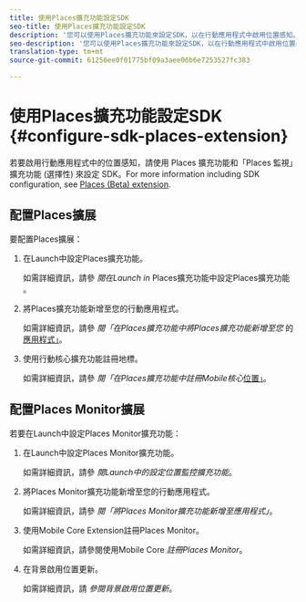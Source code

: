 ```yaml
---
title: 使用Places擴充功能設定SDK
seo-title: 使用Places擴充功能設定SDK
description: '您可以使用Places擴充功能來設定SDK，以在行動應用程式中啟用位置感知。 '
seo-description: '您可以使用Places擴充功能來設定SDK，以在行動應用程式中啟用位置感知。 '
translation-type: tm+mt
source-git-commit: 61256ee0f01775bf09a3aee06b6e7253527fc383

---
```



# 使用Places擴充功能設定SDK {#configure-sdk-places-extension}

若要啟用行動應用程式中的位置感知，請使用 Places 擴充功能和「Places 監視」擴充功能 (選擇性) 來設定 SDK。For more information including SDK configuration, see [Places (Beta) extension](/help/places-ext-aep-sdks/places-extension/places-extension.md).

## 配置Places擴展

要配置Places擴展：

1. 在Launch中設定Places擴充功能。

   如需詳細資訊，請參 *閱在Launch in* Places擴充功能中設定Places擴充功能 [](/help/places-ext-aep-sdks/places-extension/places-extension.md)。

1. 將Places擴充功能新增至您的行動應用程式。

   如需詳細資訊，請參 *閱「在Places擴充功能中將Places擴充功能新增至您* 的 [應用程式」](/help/places-ext-aep-sdks/places-extension/places-extension.md)。

1. 使用行動核心擴充功能註冊地標。

   如需詳細資訊，請參 *閱「在Places擴充功能中註冊Mobile核心*[位置」](/help/places-ext-aep-sdks/places-extension/places-extension.md)。

## 配置Places Monitor擴展

若要在Launch中設定Places Monitor擴充功能：

1. 在Launch中設定Places Monitor擴充功能。

   如需詳細資訊，請參 *閱Launch中的設定位置監控擴充功能*。

1. 將Places Monitor擴充功能新增至您的行動應用程式。

   如需詳細資訊，請參 *閱「將Places Monitor擴充功能新增至應用程式」*。

1. 使用Mobile Core Extension註冊Places Monitor。

   如需詳細資訊，請參閱使用Mobile Core *註冊Places Monitor*。

1. 在背景啟用位置更新。

   如需詳細資訊，請 *參閱背景啟用位置更新*。
